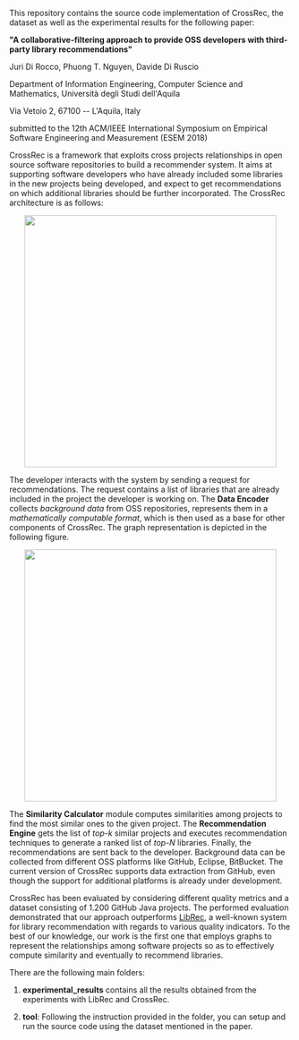 This repository contains the source code implementation of CrossRec, the dataset as well as the experimental results for the following paper:

<b>"A collaborative-filtering approach to provide OSS developers with third-party library recommendations"</b>

Juri Di Rocco, Phuong T. Nguyen, Davide Di Ruscio

Department of Information Engineering, Computer Science and Mathematics,
Università degli Studi dell'Aquila

Via Vetoio 2, 67100 -- L'Aquila, Italy

submitted to the 12th ACM/IEEE International Symposium on Empirical Software  Engineering and Measurement (ESEM 2018)

CrossRec is a framework that exploits cross projects relationships in open source software repositories to build a recommender system. It aims at supporting software developers who have already included some libraries in the new projects being developed, and expect to get recommendations on which additional libraries should be further incorporated. The CrossRec architecture is as follows:

<p align="center">
<img src="https://github.com/crossminer/CrossRec/blob/master/images/CrossRec.png" width="450">
</p>

The developer interacts with the system by sending a request for recommendations. The request contains a list of libraries that are already included in the project the developer is working on. The <b>Data Encoder</b> collects <i> background data </i> from OSS repositories, represents them in a <i>mathematically computable format</i>, which is then used as a base for other components of CrossRec. The graph representation is depicted in the following figure.

<p align="center">
<img src="https://github.com/crossminer/CrossRec/blob/master/images/Graph.png" width="450">
</p>

The <b> Similarity Calculator</b> module computes similarities among projects to find the most similar ones to the given project. The <b>Recommendation Engine</b> gets the list of <i> top-k</i> similar projects and executes recommendation techniques to generate a ranked list of <i> top-N </i> libraries. Finally, the recommendations are sent back to the developer. Background data can be collected from different OSS platforms like GitHub, Eclipse, BitBucket. The current version of CrossRec supports data extraction from GitHub, even though the support for additional platforms is already under development.

CrossRec has been evaluated by considering different quality metrics and a dataset consisting of 1.200 GitHub Java projects. The performed evaluation demonstrated that our approach outperforms [LibRec](http://ieeexplore.ieee.org/stamp/stamp.jsp?arnumber=6671293), a well-known system for library recommendation with regards to various quality indicators. To the best of our knowledge, our work is the first one that employs graphs to represent the relationships among software projects so as to effectively compute similarity and eventually to recommend libraries. 



There are the following main folders:

1. <b>experimental\_results</b> contains all the results obtained from the experiments with LibRec and CrossRec.

2. <b>tool</b>: Following the instruction provided in the folder, you can setup and run the source code using the dataset mentioned in the paper.
